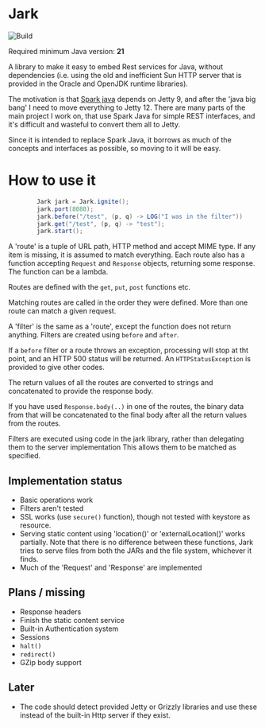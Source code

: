 # Jark
![Build](https://github.com/shalomcrown/Jark/actions/workflows/maven.yml/badge.svg)

Required minimum Java version: **21**

A library to make it easy to embed Rest services for Java, without dependencies (i.e. using the old 
and inefficient Sun HTTP server that is provided in the Oracle and OpenJDK runtime libraries).

The motivation is that [Spark java](https://github.com/perwendel/spark) depends on Jetty 9, and after 
the 'java big bang' I need to move everything to Jetty 12. There are many parts of the main project I work on,
that use Spark Java for simple REST interfaces, and it's difficult and wasteful to convert them all to Jetty.

Since it is intended to replace Spark Java, it borrows as much of the concepts and interfaces 
as possible, so moving to it will be easy.

# How to use it
```java
        Jark jark = Jark.ignite();
        jark.port(8080);
        jark.before("/test", (p, q) -> LOG("I was in the filter"))
        jark.get("/test", (p, q) -> "test");
        jark.start();
```

A 'route' is a tuple of URL path, HTTP method and accept MIME type. If any item is missing, 
it is assumed to match everything. Each route also has a function accepting `Request` and `Response`
objects, returning some response. The function can be a lambda.

Routes are defined with the `get`, `put`, `post` functions etc.

Matching routes are called in the order they were defined. 
More than one route can match a given request.

A 'filter' is the same as a 'route', except the function does not return anything. 
Filters are created using `before` and `after`.

If a `before` filter or a route throws an exception, processing will stop at tht point, 
and an HTTP 500 status will be returned. An `HTTPStatusException` is provided to give other codes.

The return values of all the routes are converted to strings and concatenated to provide the 
response body.

If you have used `Response.body(..)` in one of the routes, the binary data from that will be concatenated to
the final body after all the return values from the routes.

Filters are executed using code in the jark library, rather than delegating them to the server 
implementation This allows them to be matched as specified.

## Implementation status
* Basic operations work
* Filters aren't tested
* SSL works (use `secure()` function), though not tested with keystore as resource.
* Serving static content using 'location()' or 'externalLocation()' works partially. Note that there
is no difference between these functions, Jark tries to serve files from both the JARs and the file 
system, whichever it finds.
* Much of the 'Request' and 'Response' are implemented

## Plans / missing
* Response headers
* Finish the static content service
* Built-in Authentication system
* Sessions
* `halt()`
* `redirect()`
* GZip body support

## Later
* The code should detect provided Jetty or Grizzly libraries and use these instead of the 
built-in Http server if they exist.
